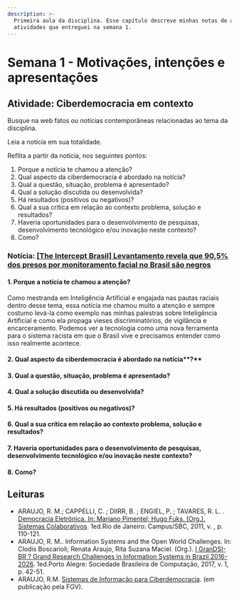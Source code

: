 ```yaml
---
description: >-
  Primeira aula da disciplina. Esse capítulo descreve minhas notas de aula e as
  atividades que entreguei na semana 1.
---
```


# Semana 1 - Motivações, intenções e apresentações

## Atividade: Ciberdemocracia em contexto

Busque na web fatos ou notícias contemporâneas relacionadas ao tema da disciplina.

Leia a notícia em sua totalidade.

Reflita a partir da notícia, nos seguintes pontos:

1. Porque a notícia te chamou a atenção?
2. Qual aspecto da ciberdemocracia é abordado na notícia?
3. Qual a questão, situação, problema é apresentado?
4. Qual a solução discutida ou desenvolvida?
5. Há resultados \(positivos ou negativos\)?
6. Qual a sua crítica em relação ao contexto problema, solução e resultados?
7. Haveria oportunidades para o desenvolvimento de pesquisas, desenvolvimento tecnológico e/ou inovação neste contexto?
8. Como?

### Notícia: [\[The Intercept Brasil\] Levantamento revela que 90,5% dos presos por monitoramento facial no Brasil são negros](https://theintercept.com/2019/11/21/presos-monitoramento-facial-brasil-negros/)

#### **1. Porque a notícia te chamou a atenção?**

Como mestranda em Inteligência Artificial e engajada nas pautas raciais dentro desse tema, essa notícia me chamou muito a atenção e sempre costumo levá-la como exemplo nas minhas palestras sobre Inteligência Artificial e como ela propaga vieses discriminatórios, de vigilância e encarceramento. Podemos ver a tecnologia como uma nova ferramenta para o sistema racista em que o Brasil vive e precisamos entender como isso realmente acontece.

#### 2. Qual aspecto da ciberdemocracia é abordado na notícia**?**

#### 3. Qual a questão, situação, problema é apresentado?

#### 4. Qual a solução discutida ou desenvolvida?

#### 5. Há resultados \(positivos ou negativos\)?

#### 6. Qual a sua crítica em relação ao contexto problema, solução e resultados?

#### 7. Haveria oportunidades para o desenvolvimento de pesquisas, desenvolvimento tecnológico e/ou inovação neste contexto?

#### 8. Como?

## **Leituras**

* ARAUJO, R. M.; CAPPELLI, C. ; DIIRR, B. ; ENGIEL, P. ; TAVARES, R. L. . [Democracia Eletrônica. In: Mariano Pimentel; Hugo Fuks. \(Org.\). Sistemas Colaborativos](https://sistemascolaborativos.uniriotec.br/). 1ed.Rio de Janeiro: Campus/SBC, 2011, v. , p. 110-121.
* ARAUJO, R. M.. Information Systems and the Open World Challenges. In: Clodis Boscarioli; Renata Araujo, Rita Suzana Maciel. \(Org.\). [I GranDSI-BR ? Grand Research Challenges in Information Systems in Brazil 2016-2026](https://sol.sbc.org.br/livros/index.php/sbc/catalog/book/28). 1ed.Porto Alegre: Sociedade Brasileira de Computação, 2017, v. 1, p. 42-51.
* ARAUJO, R.M. [Sistemas de Informação para Ciberdemocracia](https://edisciplinas.usp.br/pluginfile.php/5488543/course/section/6002971/ARAUJO_SistemasdeInforma%C3%A7%C3%A3oCiberdemocracia.pdf). \(em publicação pela FGV\).


